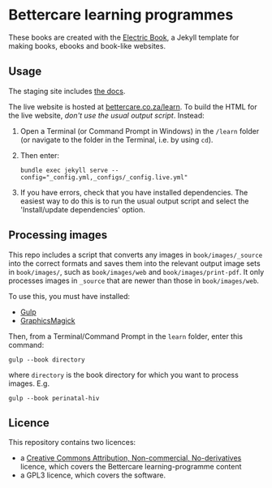 # Bettercare learning programmes

These books are created with the [Electric Book](http://electricbook.works), a Jekyll template for making books, ebooks and book-like websites.

## Usage

The staging site includes [the docs](https://fireandlion.github.io/learn/docs/).

The live website is hosted at [bettercare.co.za/learn](http://bettercare.co.za/learn). To build the HTML for the live website, *don't use the usual output script*. Instead:

1. Open a Terminal (or Command Prompt in Windows) in the `/learn` folder (or navigate to the folder in the Terminal, i.e. by using `cd`).
2. Then enter:

    ```
    bundle exec jekyll serve --config="_config.yml,_configs/_config.live.yml"
    ```

3. If you have errors, check that you have installed dependencies. The easiest way to do this is to run the usual output script and select the 'Install/update dependencies' option.

## Processing images

This repo includes a script that converts any images in `book/images/_source` into the correct formats and saves them into the relevant output image sets in `book/images/`, such as `book/images/web` and `book/images/print-pdf`. It only processes images in `_source` that are newer than those in `book/images/web`.

To use this, you must have installed:

- [Gulp](https://gulpjs.com/)
- [GraphicsMagick](http://www.graphicsmagick.org/)
 
Then, from a Terminal/Command Prompt in the `learn` folder, enter this command:

`gulp --book directory`

where `directory` is the book directory for which you want to process images. E.g. 

`gulp --book perinatal-hiv`

## Licence

This repository contains two licences:

- a [Creative Commons Attribution, Non-commercial, No-derivatives](https://creativecommons.org/licenses/by-nc-nd/3.0/) licence, which covers the Bettercare learning-programme content
- a GPL3 licence, which covers the software.
